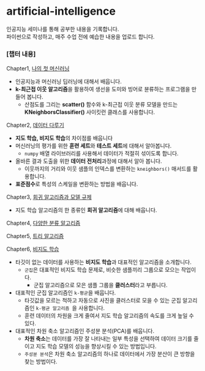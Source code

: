# artificial-intelligence
인공지능 세미나를 통해 공부한 내용을 기록합니다.<br>
파이썬으로 작성하고, 매주 수업 전에 예습한 내용을 업로드 합니다.

### **[챕터 내용]**<br>
Chapter1, [나의 첫 머신러닝](https://jinuk.notion.site/Chapter1-e874885eb8674481940058ab5a60821d)
- 인공지능과 머신러닝 딥러닝에 대해서 배웁니다.
- **k-최근접 이웃 알고리즘**을 활용하여 생선을 도미와 빙어로 뷴류하는 프로그램을 만들어 봅니다.
  - 산점도를 그리는 **scatter()** 함수와 k-최근접 이웃 분류 모델을 만드는 
  **KNeighborsClassifier()** 사이킷런 클래스를 사용합니다.

Chapter2, [데이터 다루기](https://jinuk.notion.site/Chapter2-42672a35b55545c1ac93e0153cdbfd04)
- **지도 학습, 비지도 학습**의 차이점를 배웁니다
- 머신러닝의 평가를 위한 **훈련 세트**와 **테스트 세트**에 대해서 알아봅니다.
  - `numpy` 배열 라이브러리를 사용해서 데이터가 적절히 섞이도록 합니다.
- 올바른 결과 도출을 위한 **데이터 전처리**과정에 대해서 알아 봅니다.
  - 이웃까지의 거리와 이웃 샘플의 인덱스를 변환하는 `kneighbors()` 매서드를 활용합니다.
- **표준점수**로 특성의 스케일을 변환하는 방법을 배웁니다.

Chapter3, [회귀 알고리즘과 모델 규제](https://jinuk.notion.site/Chapter3-c1a728d46ace4e1183560fc4a47bc6bd)
- 지도 학습 알고리즘의 한 종류인 **회귀 알고리즘**에 대해 배웁니다.



Chapter4, [다양한 분류 알고리즘](https://jinuk.notion.site/Chapter4-81bad12440464d1eb0d4e33e4b395cae)


Chapter5, [트리 알고리즘](https://jinuk.notion.site/Chapter5-c0084b46f731475b8e2f97d60f7e8ad1)


Chapter6, [비지도 학습](https://jinuk.notion.site/Chapter6-eea0b547b0d54a8bbdce7d337e26f475) 
- 타깃이 없는 데이터를 사용하는 **비지도 학습**과 대표적인 알고리즘을 소개합니다.
  - `군집`은 대표적인 비지도 학습 문제로, 비슷한 샘플끼리 그룹으로 모으는 작업이다.
    - 군집 알고리즘으로 모은 샘플 그룹을 **클러스터**라고 부릅니다.
- 대표적인 군집 알고리즘인 `k-평균`을 배웁니다.
  - 타깃값을 모르는 척하고 자동으로 사진을 클러스터로 모을 수 있는 
    군집 알고리즘인 `k-평균 알고리즘 `을 사용합니다.
  - 훈련 데이터의 차원을 크게 줄여서 지도 학습 알고리즘의 속도를 크게 높일 수 있다.
- 대표적인 차원 축소 알고리즘인 주성분 분석(PCA)를 배웁니다.
  - **차원 축소**는 데이터를 가장 잘 나타내는 일부 특성을 선택하여 데이터 크기를 줄이고 
    지도 학습 모델의 성능을 향상시킬 수 있는 방법입니다.
  - `주성분 분석`은 차원 축소 알고리즘의 하나로 데이터에서 가장 분산이 큰 방향을 찾는 방법이다.